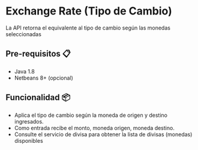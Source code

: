 # Exchange Rate (Tipo de Cambio)

La API retorna el equivalente al tipo de cambio según las monedas seleccionadas

## Pre-requisitos 📋

* Java 1.8
* Netbeans 8+ (opcional)

## Funcionalidad 📦

* Aplica el tipo de cambio según la moneda de origen y destino ingresados.
* Como entrada recibe el monto, moneda origen, moneda destino.
* Consulte el servicio de divisa para obtener la lista de divisas (monedas) disponibles
